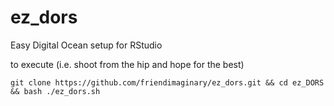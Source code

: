 # ez_dors
Easy Digital Ocean setup for RStudio

to execute (i.e. shoot from the hip and hope for the best)

```
git clone https://github.com/friendimaginary/ez_dors.git && cd ez_DORS && bash ./ez_dors.sh
```
